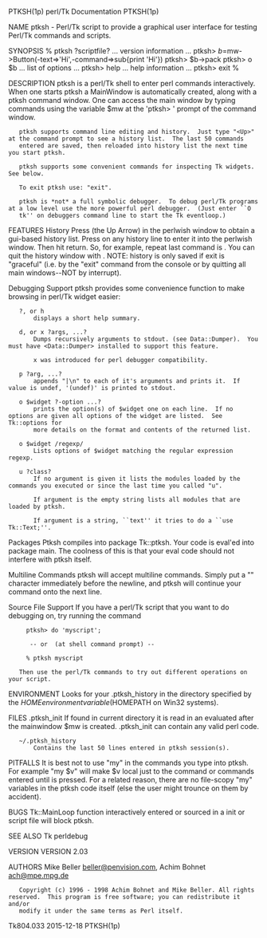 PTKSH(1p)                                                      perl/Tk Documentation                                                     PTKSH(1p)

NAME
       ptksh - Perl/Tk script to provide a graphical user interface for testing Perl/Tk commands and scripts.

SYNOPSIS
         % ptksh  ?scriptfile?
         ... version information ...
         ptksh> $b=$mw->Button(-text=>'Hi',-command=>sub{print 'Hi'})
         ptksh> $b->pack
         ptksh> o $b
         ... list of options ...
         ptksh> help
         ... help information ...
         ptksh> exit
         %

DESCRIPTION
       ptksh is a perl/Tk shell to enter perl commands interactively.  When one starts ptksh a MainWindow is automatically created, along with a
       ptksh command window.  One can access the main window by typing commands using the variable $mw at the 'ptksh> ' prompt of the command
       window.

       ptksh supports command line editing and history.  Just type "<Up>" at the command prompt to see a history list.  The last 50 commands
       entered are saved, then reloaded into history list the next time you start ptksh.

       ptksh supports some convenient commands for inspecting Tk widgets.  See below.

       To exit ptksh use: "exit".

       ptksh is *not* a full symbolic debugger.  To debug perl/Tk programs at a low level use the more powerful perl debugger.  (Just enter ``O
       tk'' on debuggers command line to start the Tk eventloop.)

FEATURES
   History
       Press <Up> (the Up Arrow) in the perlwish window to obtain a gui-based history list.  Press <Enter> on any history line to enter it into
       the perlwish window.  Then hit return.  So, for example, repeat last command is <Up><Enter><Enter>.  You can quit the history window with
       <Escape>.  NOTE: history is only saved if exit is "graceful" (i.e. by the "exit" command from the console or by quitting all main
       windows--NOT by interrupt).

   Debugging Support
       ptksh provides some convenience function to make browsing in perl/Tk widget easier:

       ?, or h
           displays a short help summary.

       d, or x ?args, ...?
           Dumps recursively arguments to stdout. (see Data::Dumper).  You must have <Data::Dumper> installed to support this feature.

           x was introduced for perl debugger compatibility.

       p ?arg, ...?
           appends "|\n" to each of it's arguments and prints it.  If value is undef, '(undef)' is printed to stdout.

       o $widget ?-option ...?
           prints the option(s) of $widget one on each line.  If no options are given all options of the widget are listed.  See Tk::options for
           more details on the format and contents of the returned list.

       o $widget /regexp/
           Lists options of $widget matching the regular expression regexp.

       u ?class?
           If no argument is given it lists the modules loaded by the commands you executed or since the last time you called "u".

           If argument is the empty string lists all modules that are loaded by ptksh.

           If argument is a string, ``text'' it tries to do a ``use Tk::Text;''.

   Packages
       Ptksh compiles into package Tk::ptksh.  Your code is eval'ed into package main.  The coolness of this is that your eval code should not
       interfere with ptksh itself.

   Multiline Commands
       ptksh will accept multiline commands.  Simply put a "\" character immediately before the newline, and ptksh will continue your command onto
       the next line.

   Source File Support
       If you have a perl/Tk script that you want to do debugging on, try running the command

         ptksh> do 'myscript';

          -- or  (at shell command prompt) --

         % ptksh myscript

       Then use the perl/Tk commands to try out different operations on your script.

ENVIRONMENT
       Looks for your .ptksh_history in the directory specified by the $HOME environment variable ($HOMEPATH on Win32 systems).

FILES
       .ptksh_init
           If found in current directory it is read in an evaluated after the mainwindow $mw is created. .ptksh_init can contain any valid perl
           code.

       ~/.ptksh_history
           Contains the last 50 lines entered in ptksh session(s).

PITFALLS
       It is best not to use "my" in the commands you type into ptksh.  For example "my $v" will make $v local just to the command or commands
       entered until <Return> is pressed.  For a related reason, there are no file-scopy "my" variables in the ptksh code itself (else the user
       might trounce on them by accident).

BUGS
       Tk::MainLoop function interactively entered or sourced in a init or script file will block ptksh.

SEE ALSO
       Tk perldebug

VERSION
       VERSION 2.03

AUTHORS
       Mike Beller <beller@penvision.com>, Achim Bohnet <ach@mpe.mpg.de>

       Copyright (c) 1996 - 1998 Achim Bohnet and Mike Beller. All rights reserved.  This program is free software; you can redistribute it and/or
       modify it under the same terms as Perl itself.

Tk804.033                                                           2015-12-18                                                           PTKSH(1p)
